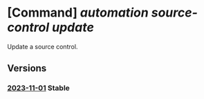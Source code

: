 # [Command] _automation source-control update_

Update a source control.

## Versions

### [2023-11-01](/Resources/mgmt-plane/L3N1YnNjcmlwdGlvbnMve30vcmVzb3VyY2Vncm91cHMve30vcHJvdmlkZXJzL21pY3Jvc29mdC5hdXRvbWF0aW9uL2F1dG9tYXRpb25hY2NvdW50cy97fS9zb3VyY2Vjb250cm9scy97fQ==/2023-11-01.xml) **Stable**

<!-- mgmt-plane /subscriptions/{}/resourcegroups/{}/providers/microsoft.automation/automationaccounts/{}/sourcecontrols/{} 2023-11-01 -->
